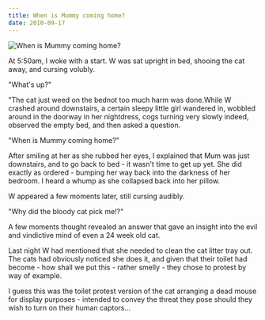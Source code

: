 ```yaml
---
title: When is Mummy coming home?
date: 2010-09-17
---
```


![When is Mummy coming home?](https://source.unsplash.com/s9CC2SKySJM/1600x900)

At 5:50am, I woke with a start. W was sat upright in bed, shooing the cat away, and cursing volubly.

"What's up?"

"The cat just weed on the bednot too much harm was done.While W crashed around downstairs, a certain sleepy little girl wandered in, wobbled around in the doorway in her nightdress, cogs turning very slowly indeed, observed the empty bed, and then asked a question.

"When is Mummy coming home?"

After smiling at her as she rubbed her eyes, I explained that Mum was just downstairs, and to go back to bed - it wasn't time to get up yet. She did exactly as ordered - bumping her way back into the darkness of her bedroom. I heard a whump as she collapsed back into her pillow.

W appeared a few moments later, still cursing audibly.

"Why did the bloody cat pick me!?"

A few moments thought revealed an answer that gave an insight into the evil and vindictive mind of even a 24 week old cat.

Last night W had mentioned that she needed to clean the cat litter tray out. The cats had obviously noticed she does it, and given that their toilet had become - how shall we put this - rather smelly - they chose to protest by way of example.

I guess this was the toilet protest version of the cat arranging a dead mouse for display purposes - intended to convey the threat they pose should they wish to turn on their human captors...